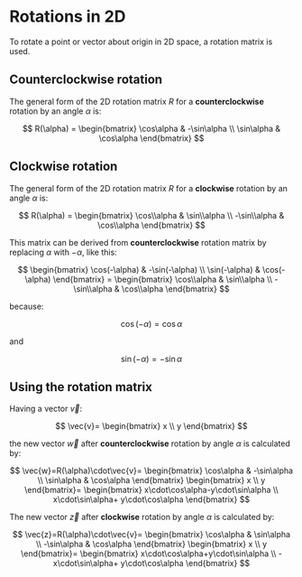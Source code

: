 # Rotations in 2D

To rotate a point or vector about origin in 2D space, a rotation matrix is used.

## Counterclockwise rotation

The general form of the 2D rotation matrix $R$ for a **counterclockwise** rotation by an angle $\alpha$ is:

$$
R(\alpha) =
\begin{bmatrix}
\cos\alpha & -\sin\alpha \\
\sin\alpha & \cos\alpha
\end{bmatrix}
$$

## Clockwise rotation

The general form of the 2D rotation matrix $R$ for a **clockwise** rotation by an angle $\alpha$ is:

$$
R(\alpha) =
\begin{bmatrix}
\cos\\alpha & \sin\\alpha \\
-\sin\\alpha & \cos\\alpha
\end{bmatrix}
$$

This matrix can be derived from **counterclockwise** rotation matrix by replacing $\alpha$ with $-\alpha$, like this:

$$
\begin{bmatrix}
\cos(-\alpha) & -\sin(-\alpha) \\
\sin(-\alpha) & \cos(-\alpha)
\end{bmatrix} =
\begin{bmatrix}
\cos\\alpha & \sin\\alpha \\
-\sin\\alpha & \cos\\alpha
\end{bmatrix}
$$

because:

$$\cos(-\alpha) = \cos\alpha$$

and

$$\sin(-\alpha) = -\sin\alpha$$ 

## Using the rotation matrix

Having a vector $\vec{v}$:

$$
\vec{v}=
\begin{bmatrix}
x \\
y 
\end{bmatrix}
$$

the new vector $\vec{w}$
after **counterclockwise** rotation by angle $\alpha$ is calculated by:

$$
\vec{w}=R(\alpha)\cdot\vec{v}=
\begin{bmatrix}
\cos\alpha & -\sin\alpha \\
\sin\alpha & \cos\alpha
\end{bmatrix}
\begin{bmatrix}
x \\
y
\end{bmatrix}=
\begin{bmatrix} x\cdot\cos\alpha-y\cdot\sin\alpha \\ x\cdot\sin\alpha+ y\cdot\cos\alpha \end{bmatrix}
$$

The new vector $\vec{z}$ after **clockwise** rotation by angle $\alpha$ is calculated by:

$$
\vec{z}=R(\alpha)\cdot\vec{v}=
\begin{bmatrix}
\cos\alpha & \sin\alpha \\
-\sin\alpha & \cos\alpha
\end{bmatrix}
\begin{bmatrix}
x \\
y
\end{bmatrix}=
\begin{bmatrix} x\cdot\cos\alpha+y\cdot\sin\alpha \\ -x\cdot\sin\alpha+ y\cdot\cos\alpha \end{bmatrix}
$$
